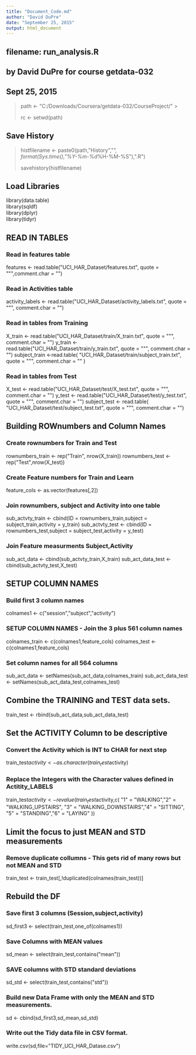 ```yaml
---
title: "Document_Code.md"
author: "David DuPre"
date: "September 25, 2015"
output: html_document
---
```


## filename: run_analysis.R
## by David DuPre for course getdata-032
## Sept 25, 2015  


>path <- "C:/Downloads/Coursera/getdata-032/CourseProject/"  >
>
>rc <- setwd(path)  

## Save History  
  
>  
>histfilename <- paste0(path,"History","_",  
>                 format(Sys.time(),"%Y-%m-%d_%H-%M-%S"),".R")  
>  
>savehistory(histfilename)  
>

## Load Libraries
library(data.table)  
library(sqldf)  
library(dplyr)  
library(tidyr)  

## READ IN TABLES

### Read in features table
>
features <- read.table("UCI_HAR_Dataset/features.txt", quote = "\"",comment.char = "")
>
### Read in Activities table
>
activity_labels <- read.table("UCI_HAR_Dataset/activity_labels.txt", quote = "\"", comment.char = "")
>
### Read in tables from Training 
>
X_train <- read.table("UCI_HAR_Dataset/train/X_train.txt", quote = "\"", comment.char = "")
y_train <- read.table("UCI_HAR_Dataset/train/y_train.txt", quote = "\"", comment.char = "")
subject_train <-read.table( "UCI_HAR_Dataset/train/subject_train.txt", quote = "\"", comment.char = "" )
>
### Read in tables from Test 
>
X_test <- read.table("UCI_HAR_Dataset/test/X_test.txt", quote = "\"", comment.char = "")
y_test <- read.table("UCI_HAR_Dataset/test/y_test.txt", quote = "\"", comment.char = "")
subject_test <-  read.table( "UCI_HAR_Dataset/test/subject_test.txt", quote = "\"", comment.char = "")
>


## Building ROWnumbers and Column Names

### Create rownumbers for Train and Test
>
rownumbers_train <- rep("Train", nrow(X_train))
rownumbers_test <- rep("Test",nrow(X_test))
>
### Create Feature numbers for Train and Learn
>
feature_cols <- as.vector(features[,2])
>
### Join rownumbers, subject and Activity into one table
>
sub_actvty_train <- cbind(ID = rownumbers_train,subject = subject_train,activity = y_train)
sub_actvty_test <- cbind(ID = rownumbers_test,subject = subject_test,activity = y_test)
>
### Join Feature measurments Subject,Activity
>
sub_act_data <- cbind(sub_actvty_train,X_train)
sub_act_data_test <- cbind(sub_actvty_test,X_test)
>
## SETUP COLUMN NAMES  
### Build first 3 column names
>
colnames1 <- c("session","subject","activity")
>
### SETUP COLUMN NAMES - Join the 3 plus 561 column names
>
colnames_train  <- c(colnames1,feature_cols)
colnames_test   <- c(colnames1,feature_cols)
>
### Set column names for all 564 columns
>
sub_act_data            <- setNames(sub_act_data,colnames_train)
sub_act_data_test       <- setNames(sub_act_data_test,colnames_test)
>
## Combine the TRAINING and TEST data sets.
>
train_test <- rbind(sub_act_data,sub_act_data_test)
>

## Set the ACTIVITY Column to be descriptive
### Convert the Activity which is INT to CHAR for next step
>
train_test$activity <- as.character(train_test$activity)
>
### Replace the Integers with the Character values defined in Actitity_LABELS
>
train_test$activity <- revalue( train_test$activity,c( 
                                "1" = "WALKING","2" = "WALKING_UPSTAIRS",
                                "3" = "WALKING_DOWNSTAIRS","4" = "SITTING",
                                "5" = "STANDING","6" = "LAYING" ))
>

## Limit the focus to just MEAN and STD measurements
### Remove duplicate collumns - This gets rid of many rows but not MEAN and STD
>
train_test <- train_test[,!duplicated(colnames(train_test))]
>

## Rebuild the DF 
### Save first 3 columns (Session,subject,activity)
>
sd_first3 <- select(train_test,one_of(colnames1))
>
### Save Columns with MEAN values
>
sd_mean <- select(train_test,contains("mean"))
>
### SAVE columns with STD standard deviations
>
sd_std <- select(train_test,contains("std"))
>
### Build new Data Frame with only the MEAN and STD measurements.
>
sd <- cbind(sd_first3,sd_mean,sd_std)                 
>
### Write out the Tidy data file in CSV format.
>
write.csv(sd,file="TIDY_UCI_HAR_Datase.csv")
>